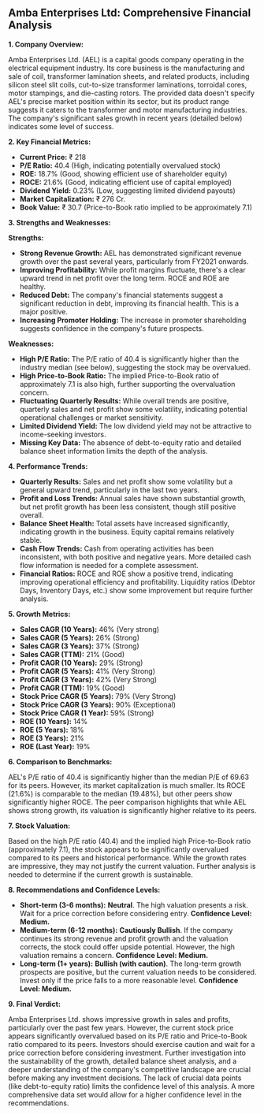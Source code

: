 ## Amba Enterprises Ltd: Comprehensive Financial Analysis

**1. Company Overview:**

Amba Enterprises Ltd. (AEL) is a capital goods company operating in the electrical equipment industry.  Its core business is the manufacturing and sale of coil, transformer lamination sheets, and related products, including silicon steel slit coils, cut-to-size transformer laminations, torroidal cores, motor stampings, and die-casting rotors.  The provided data doesn't specify AEL's precise market position within its sector, but its product range suggests it caters to the transformer and motor manufacturing industries.  The company's significant sales growth in recent years (detailed below) indicates some level of success.

**2. Key Financial Metrics:**

* **Current Price:** ₹ 218
* **P/E Ratio:** 40.4 (High, indicating potentially overvalued stock)
* **ROE:** 18.7% (Good, showing efficient use of shareholder equity)
* **ROCE:** 21.6% (Good, indicating efficient use of capital employed)
* **Dividend Yield:** 0.23% (Low, suggesting limited dividend payouts)
* **Market Capitalization:** ₹ 276 Cr.
* **Book Value:** ₹ 30.7 (Price-to-Book ratio implied to be approximately 7.1)


**3. Strengths and Weaknesses:**

**Strengths:**

* **Strong Revenue Growth:**  AEL has demonstrated significant revenue growth over the past several years, particularly from FY2021 onwards.
* **Improving Profitability:** While profit margins fluctuate, there's a clear upward trend in net profit over the long term.  ROCE and ROE are healthy.
* **Reduced Debt:** The company's financial statements suggest a significant reduction in debt, improving its financial health.  This is a major positive.
* **Increasing Promoter Holding:**  The increase in promoter shareholding suggests confidence in the company's future prospects.

**Weaknesses:**

* **High P/E Ratio:** The P/E ratio of 40.4 is significantly higher than the industry median (see below), suggesting the stock may be overvalued.
* **High Price-to-Book Ratio:** The implied Price-to-Book ratio of approximately 7.1 is also high, further supporting the overvaluation concern.
* **Fluctuating Quarterly Results:** While overall trends are positive, quarterly sales and net profit show some volatility, indicating potential operational challenges or market sensitivity.
* **Limited Dividend Yield:** The low dividend yield may not be attractive to income-seeking investors.
* **Missing Key Data:** The absence of debt-to-equity ratio and detailed balance sheet information limits the depth of the analysis.


**4. Performance Trends:**

* **Quarterly Results:** Sales and net profit show some volatility but a general upward trend, particularly in the last two years.
* **Profit and Loss Trends:**  Annual sales have shown substantial growth, but net profit growth has been less consistent, though still positive overall.
* **Balance Sheet Health:** Total assets have increased significantly, indicating growth in the business. Equity capital remains relatively stable.
* **Cash Flow Trends:** Cash from operating activities has been inconsistent, with both positive and negative years.  More detailed cash flow information is needed for a complete assessment.
* **Financial Ratios:** ROCE and ROE show a positive trend, indicating improving operational efficiency and profitability.  Liquidity ratios (Debtor Days, Inventory Days, etc.) show some improvement but require further analysis.


**5. Growth Metrics:**

* **Sales CAGR (10 Years):** 46% (Very strong)
* **Sales CAGR (5 Years):** 26% (Strong)
* **Sales CAGR (3 Years):** 37% (Strong)
* **Sales CAGR (TTM):** 21% (Good)
* **Profit CAGR (10 Years):** 29% (Strong)
* **Profit CAGR (5 Years):** 41% (Very Strong)
* **Profit CAGR (3 Years):** 42% (Very Strong)
* **Profit CAGR (TTM):** 19% (Good)
* **Stock Price CAGR (5 Years):** 79% (Very Strong)
* **Stock Price CAGR (3 Years):** 90% (Exceptional)
* **Stock Price CAGR (1 Year):** 59% (Strong)
* **ROE (10 Years):** 14%
* **ROE (5 Years):** 18%
* **ROE (3 Years):** 21%
* **ROE (Last Year):** 19%


**6. Comparison to Benchmarks:**

AEL's P/E ratio of 40.4 is significantly higher than the median P/E of 69.63 for its peers.  However, its market capitalization is much smaller.  Its ROCE (21.6%) is comparable to the median (19.48%), but other peers show significantly higher ROCE.  The peer comparison highlights that while AEL shows strong growth, its valuation is significantly higher relative to its peers.


**7. Stock Valuation:**

Based on the high P/E ratio (40.4) and the implied high Price-to-Book ratio (approximately 7.1), the stock appears to be significantly overvalued compared to its peers and historical performance. While the growth rates are impressive, they may not justify the current valuation.  Further analysis is needed to determine if the current growth is sustainable.


**8. Recommendations and Confidence Levels:**

* **Short-term (3-6 months):** **Neutral**.  The high valuation presents a risk.  Wait for a price correction before considering entry.  **Confidence Level: Medium.**
* **Medium-term (6-12 months):** **Cautiously Bullish**.  If the company continues its strong revenue and profit growth and the valuation corrects, the stock could offer upside potential.  However, the high valuation remains a concern. **Confidence Level: Medium.**
* **Long-term (1+ years):** **Bullish (with caution)**.  The long-term growth prospects are positive, but the current valuation needs to be considered.  Invest only if the price falls to a more reasonable level. **Confidence Level: Medium.**


**9. Final Verdict:**

Amba Enterprises Ltd. shows impressive growth in sales and profits, particularly over the past few years.  However, the current stock price appears significantly overvalued based on its P/E ratio and Price-to-Book ratio compared to its peers.  Investors should exercise caution and wait for a price correction before considering investment.  Further investigation into the sustainability of the growth, detailed balance sheet analysis, and a deeper understanding of the company's competitive landscape are crucial before making any investment decisions.  The lack of crucial data points (like debt-to-equity ratio) limits the confidence level of this analysis.  A more comprehensive data set would allow for a higher confidence level in the recommendations.
